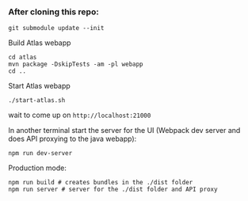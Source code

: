 ### After cloning this repo:
```
git submodule update --init
```

Build Atlas webapp
```
cd atlas
mvn package -DskipTests -am -pl webapp
cd ..
```

Start Atlas webapp
```
./start-atlas.sh

```
wait to come up on `http://localhost:21000`

In another terminal start the server for the UI (Webpack dev server and does
API proxying to the java webapp):
```
npm run dev-server
```

Production mode:
```
npm run build # creates bundles in the ./dist folder
npm run server # server for the ./dist folder and API proxy
```


